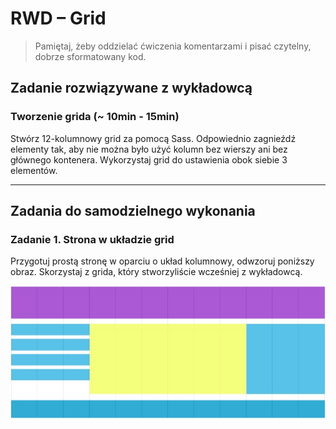 # RWD &ndash; Grid

> Pamiętaj, żeby oddzielać ćwiczenia komentarzami i pisać czytelny, dobrze sformatowany kod.

## Zadanie rozwiązywane z wykładowcą

### Tworzenie grida (~ 10min - 15min)

Stwórz 12-kolumnowy grid za pomocą Sass. Odpowiednio zagnieźdź elementy tak, aby nie można było użyć kolumn bez wierszy ani bez głównego kontenera. Wykorzystaj grid do ustawienia obok siebie 3 elementów.

-------------------------------------------------------------------------------

## Zadania do samodzielnego wykonania

### Zadanie 1. Strona w układzie grid

Przygotuj prostą stronę w oparciu o układ kolumnowy, odwzoruj poniższy obraz. Skorzystaj z grida, który stworzyliście wcześniej z wykładowcą.

![grid](images/grid.jpg)
